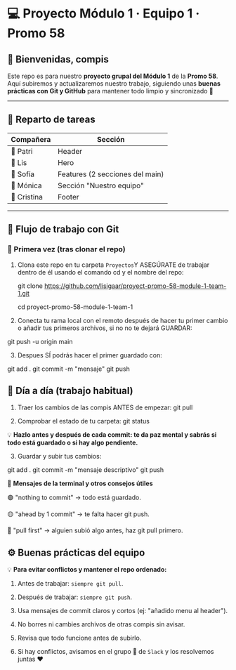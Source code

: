 # 💻 Proyecto Módulo 1 · Equipo 1 · Promo 58

## 👋 Bienvenidas, compis

Este repo es para nuestro **proyecto grupal del Módulo 1** de la **Promo 58**.  
Aquí subiremos y actualizaremos nuestro trabajo, siguiendo unas **buenas prácticas con Git y GitHub** para mantener todo limpio y sincronizado 💪

---

## 🧩 Reparto de tareas

| Compañera   | Sección                         |
| ----------- | ------------------------------- |
| 💜 Patri    | Header                          |
| 💙 Lis      | Hero                            |
| 💚 Sofía    | Features (2 secciones del main) |
| 💛 Mónica   | Sección "Nuestro equipo"        |
| 🧡 Cristina | Footer                          |

---

## 🚀 Flujo de trabajo con Git

### 🔹 Primera vez (tras clonar el repo)

1. Clona este repo en tu carpeta `Proyectos`Y ASEGÚRATE de trabajar dentro de él usando el comando cd y el nombre del repo:

   git clone https://github.com/lisigaar/proyect-promo-58-module-1-team-1.git

   cd proyect-promo-58-module-1-team-1

2. Conecta tu rama local con el remoto después de hacer tu primer cambio o añadir tus primeros archivos, si no no te dejará GUARDAR:

git push -u origin main

3. Despues SÍ podrás hacer el primer guardado con:

git add .
git commit -m "mensaje"
git push

## 🔹 Día a día (trabajo habitual)

1. Traer los cambios de las compis ANTES de empezar:
   git pull

2. Comprobar el estado de tu carpeta:
   git status

💡 **Hazlo antes y después de cada commit: te da paz mental y sabrás si todo está guardado o si hay algo pendiente.**

3. Guardar y subir tus cambios:

git add .
git commit -m "mensaje descriptivo"
git push

💾 **Mensajes de la terminal y otros consejos útiles**

🟢 "nothing to commit" → todo está guardado.

🟡 "ahead by 1 commit" → te falta hacer git push.

🔵 "pull first" → alguien subió algo antes, haz git pull primero.

## ⚙️ Buenas prácticas del equipo

💡 **Para evitar conflictos y mantener el repo ordenado:**

1. Antes de trabajar: `siempre git pull`.

2. Después de trabajar: `siempre git push`.

3. Usa mensajes de commit claros y cortos (ej: "añadido menu al header").

4. No borres ni cambies archivos de otras compis sin avisar.

5. Revisa que todo funcione antes de subirlo.

6. Si hay conflictos, avisamos en el grupo 💬 de `Slack` y los resolvemos juntas ❤️
